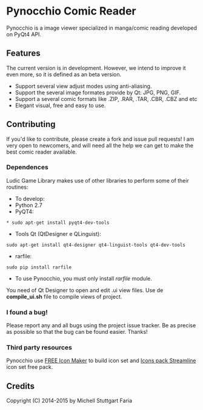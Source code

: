 Pynocchio Comic Reader
==================
Pynocchio is a image viewer specialized in manga/comic reading
developed on PyQt4 API.

## Features
The current version is in development. However, we intend to improve it even more, so it is defined as an beta version.

* Support several view adjust modes using anti-aliasing.
* Support the several image formates provide by Qt: JPG, PNG, GIF.
* Support a several comic formats like .ZIP, .RAR, .TAR, .CBR, .CBZ and etc
* Elegant visual, free and easy to use.

## Contributing
If you'd like to contribute, please create a fork and issue pull requests! I am
very open to newcomers, and will need all the help we can get to make the best
comic reader available.

### Dependences
Ludic Game Library makes use of other libraries to perform some of their routines:

* To develop:
* Python 2.7
* PyQT4: 
```
* sudo apt-get install pyqt4-dev-tools
```
* Tools Qt (QtDesigner e QLinguist): 
```
sudo apt-get install qt4-designer qt4-linguist-tools qt4-dev-tools
```
* rarfile: 
```
sudo pip install rarfile
```

* To use Pynocchio, you must only install *rarfile* module.

You need of Qt Designer to open and edit .ui view files.
Use de **compile_ui.sh** file to compile views of project.

### I found a bug!
Please report any and all bugs using the project issue
tracker. Be as precise as possible so that the bug can be found easier. Thanks!

### Third party resources
Pynocchio use [FREE Icon Maker](http://freeiconmaker.com/account/create) to build icon set 
and [Icons pack Streamline](http://www.webalys.com/) icon set free pack.

## Credits
Copyright (C) 2014-2015 by Michell Stuttgart Faria
